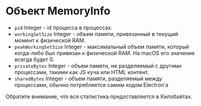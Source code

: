 # Объект MemoryInfo

* `pid` Integer - id процесса в процессах.
* `workingSetSize` Integer - объем памяти, привязанный в текущий момент к физической RAM.
* `peakWorkingSetSize` Integer - максимальный объем памяти, который когда-либо был привязан к физической RAM. На macOS его значение всегда будет 0.
* `privateBytes` Integer - объем памяти, не разделяемый с другими процессами, такими как JS куча или HTML контент.
* `sharedBytes` Integer - объем памяти, разделяемый между процессами, обычно потребляется самим кодом Electron'a

Обратите внимание, что вся статистика предоставляется ​​в Килобайтах.